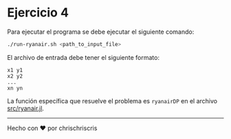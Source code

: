 # Ejercicio 4

Para ejecutar el programa se debe ejecutar el siguiente comando:

```bash
./run-ryanair.sh <path_to_input_file>
```

El archivo de entrada debe tener el siguiente formato:

```
x1 y1
x2 y2
...
xn yn
```

La función específica que resuelve el problema es `ryanairDP` en el archivo [src/ryanair.jl](src/ryanair.jl).

---
Hecho con :heart: por chrischriscris
